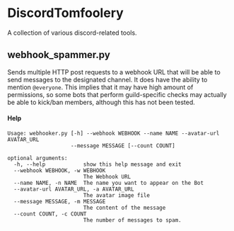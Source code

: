 # DiscordTomfoolery
A collection of various discord-related tools.


## webhook_spammer.py
Sends multiple HTTP post requests to a webhook URL that will be able to send messages to the designated channel. It does have the ability to mention `@everyone`. This implies that it may have high amount of permissions, so some bots that perform guild-specific checks may actually be able to kick/ban members, although this has not been tested.

#### Help
```
Usage: webhooker.py [-h] --webhook WEBHOOK --name NAME --avatar-url AVATAR_URL
                    --message MESSAGE [--count COUNT]

optional arguments:
  -h, --help            show this help message and exit
  --webhook WEBHOOK, -w WEBHOOK
                        The Webhook URL
  --name NAME, -n NAME  The name you want to appear on the Bot
  --avatar-url AVATAR_URL, -a AVATAR_URL
                        The avatar image file
  --message MESSAGE, -m MESSAGE
                        The content of the message
  --count COUNT, -c COUNT
                        The number of messages to spam.
```

